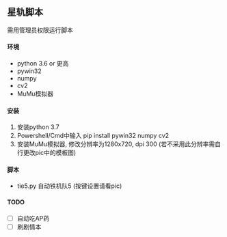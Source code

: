星轨脚本
---
需用管理员权限运行脚本

#### 环境
- python 3.6 or 更高
- pywin32
- numpy
- cv2
- MuMu模拟器

#### 安装
1. 安装python 3.7
2. Powershell/Cmd中输入 pip install pywin32 numpy cv2
3. 安装MuMu模拟器, 修改分辨率为1280x720, dpi 300 (若不采用此分辨率需自行更改pic中的模板图)

#### 脚本
- tie5.py 自动铁机队5 (按键设置请看pic)

#### TODO
- [ ] 自动吃AP药
- [ ] 刷剧情本
